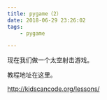 ```yaml
---
title: pygame（2）
date: 2018-06-29 23:26:02
tags:
	- pygame

---
```




现在我们做一个太空射击游戏。

教程地址在这里。

http://kidscancode.org/lessons/